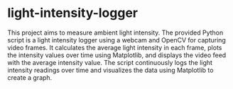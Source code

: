 # light-intensity-logger
This project aims to measure ambient light intensity. The provided Python script is a light intensity logger using a webcam and OpenCV for capturing video frames. It calculates the average light intensity in each frame, plots the intensity values over time using Matplotlib, and displays the video feed with the average intensity value.
The script continuously logs the light intensity readings over time and visualizes the data using Matplotlib to create a graph.
